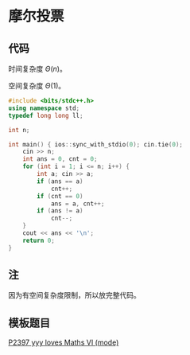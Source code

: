 # 摩尔投票

## 代码

时间复杂度 $\Theta(n)$。

空间复杂度 $\Theta(1)$。

```cpp
#include <bits/stdc++.h>
using namespace std;
typedef long long ll;

int n;

int main() { ios::sync_with_stdio(0); cin.tie(0);
    cin >> n;
    int ans = 0, cnt = 0;
    for (int i = 1; i <= n; i++) {
        int a; cin >> a;
        if (ans == a)
            cnt++;
        if (cnt == 0)
            ans = a, cnt++;
        if (ans != a)
            cnt--;
    }
    cout << ans << '\n';
    return 0;
}

```

## 注

因为有空间复杂度限制，所以放完整代码。

## 模板题目

[P2397 yyy loves Maths VI (mode)](https://www.luogu.com.cn/problem/P2397)